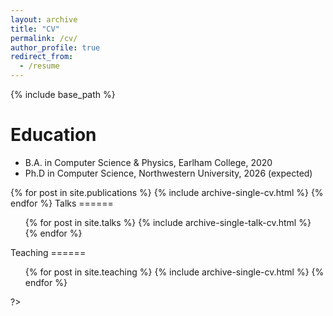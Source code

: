 ```yaml
---
layout: archive
title: "CV"
permalink: /cv/
author_profile: true
redirect_from:
  - /resume
---
```


{% include base_path %}

Education
======
* B.A. in Computer Science & Physics, Earlham College, 2020
* Ph.D in Computer Science, Northwestern University, 2026 (expected)

<?
Work experience
======
* 2017-2020: System Administrator
  * Earlham College
  * Duties included: 
  * ● Implemented, developed and tested installation and update of file servers, file system and application servers in cs department
  * ● Implemented corrective plans of action for network performance issues including availability, utilization, and latency.
  * ● Optimized system security and performance with Docker containers

Publications
======
  <ul>{% for post in site.publications %}
    {% include archive-single-cv.html %}
  {% endfor %}</ul>
  
Talks
======
  <ul>{% for post in site.talks %}
    {% include archive-single-talk-cv.html %}
  {% endfor %}</ul>
  
Teaching
======
  <ul>{% for post in site.teaching %}
    {% include archive-single-cv.html %}
  {% endfor %}</ul>
?>